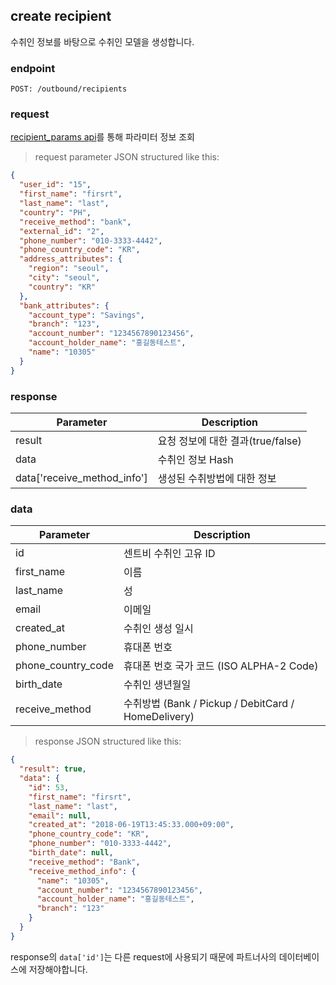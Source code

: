 ## create recipient

수취인 정보를 바탕으로 수취인 모델을 생성합니다.

### endpoint
<code>POST: /outbound/recipients</code>

### request
<a href="#recipient-params">recipient_params api</a>를 통해 파라미터 정보 조회

> request parameter JSON structured like this:

```json
{
  "user_id": "15",
  "first_name": "firsrt",
  "last_name": "last",
  "country": "PH",
  "receive_method": "bank",
  "external_id": "2",
  "phone_number": "010-3333-4442",
  "phone_country_code": "KR",
  "address_attributes": {
    "region": "seoul",
    "city": "seoul",
    "country": "KR"
  },
  "bank_attributes": {
    "account_type": "Savings",
    "branch": "123",
    "account_number": "1234567890123456",
    "account_holder_name": "홍길동테스트",
    "name": "10305"
  }
}
```

### response
Parameter | Description
--------- | -----------
result | 요청 정보에 대한 결과(true/false)
data | 수취인 정보 Hash
data['receive_method_info'] | 생성된 수취방법에 대한 정보

### data
Parameter | Description
--------- | -----------
id | 센트비 수취인 고유 ID
first_name | 이름
last_name | 성
email | 이메일
created_at | 수취인 생성 일시
phone_number | 휴대폰 번호
phone_country_code | 휴대폰 번호 국가 코드 (ISO ALPHA-2 Code)
birth_date | 수취인 생년월일
receive_method | 수취방법 (Bank / Pickup / DebitCard / HomeDelivery)


> response JSON structured like this:

```json
{
  "result": true,
  "data": {
    "id": 53,
    "first_name": "firsrt",
    "last_name": "last",
    "email": null,
    "created_at": "2018-06-19T13:45:33.000+09:00",
    "phone_country_code": "KR",
    "phone_number": "010-3333-4442",
    "birth_date": null,
    "receive_method": "Bank",
    "receive_method_info": {
      "name": "10305",
      "account_number": "1234567890123456",
      "account_holder_name": "홍길동테스트",
      "branch": "123"
    }
  }
}
```

<aside class="warning">
response의 <code>data['id']</code>는 다른 request에 사용되기 때문에 파트너사의 데이터베이스에 저장해야합니다.
</aside>